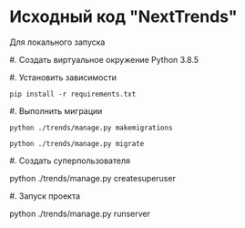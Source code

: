 Исходный код "NextTrends"
=============================

Для локального запуска

#. Создать виртуальное окружение Python 3.8.5

#. Установить зависимости
    
    pip install -r requirements.txt

#. Выполнить миграции

    python ./trends/manage.py makemigrations

    python ./trends/manage.py migrate

#. Создать суперпользователя

   python ./trends/manage.py createsuperuser

#. Запуск проекта

   python ./trends/manage.py runserver
